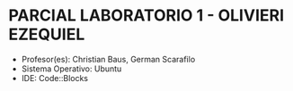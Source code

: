 # PARCIAL LABORATORIO 1 - OLIVIERI EZEQUIEL

- Profesor(es): Christian Baus, German Scarafilo
- Sistema Operativo: Ubuntu
- IDE: Code::Blocks
